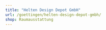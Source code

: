 ```yaml
---
title: "Helten Design Depot GmbH"
url: /goettingen/helten-design-depot-gmbh/
shop: Raumausstattung
---
```

